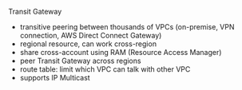 Transit Gateway
- transitive peering between thousands of VPCs (on-premise, VPN connection, AWS Direct Connect Gateway)
- regional resource, can work cross-region
- share cross-account using RAM (Resource Access Manager)
- peer Transit Gateway across regions
- route table: limit which VPC can talk with other VPC
- supports IP Multicast
